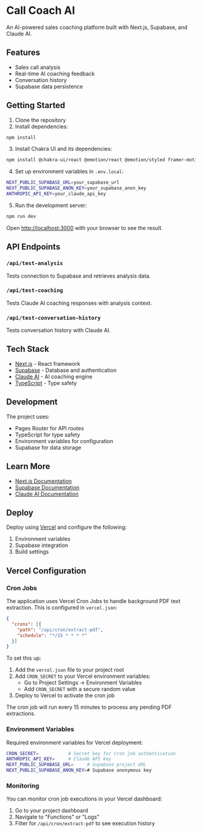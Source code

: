 # Call Coach AI

An AI-powered sales coaching platform built with Next.js, Supabase, and Claude AI.

## Features

- Sales call analysis
- Real-time AI coaching feedback
- Conversation history
- Supabase data persistence

## Getting Started

1. Clone the repository
2. Install dependencies:
```bash
npm install
```

3. Install Chakra UI and its dependencies:
```bash
npm install @chakra-ui/react @emotion/react @emotion/styled framer-motion
```

4. Set up environment variables in `.env.local`:
```bash
NEXT_PUBLIC_SUPABASE_URL=your_supabase_url
NEXT_PUBLIC_SUPABASE_ANON_KEY=your_supabase_anon_key
ANTHROPIC_API_KEY=your_claude_api_key
```

5. Run the development server:
```bash
npm run dev
```

Open [http://localhost:3000](http://localhost:3000) with your browser to see the result.

## API Endpoints

### `/api/test-analysis`
Tests connection to Supabase and retrieves analysis data.

### `/api/test-coaching`
Tests Claude AI coaching responses with analysis context.

### `/api/test-conversation-history`
Tests conversation history with Claude AI.

## Tech Stack

- [Next.js](https://nextjs.org) - React framework
- [Supabase](https://supabase.com) - Database and authentication
- [Claude AI](https://anthropic.com) - AI coaching engine
- [TypeScript](https://typescriptlang.org) - Type safety

## Development

The project uses:
- Pages Router for API routes
- TypeScript for type safety
- Environment variables for configuration
- Supabase for data storage

## Learn More

- [Next.js Documentation](https://nextjs.org/docs)
- [Supabase Documentation](https://supabase.com/docs)
- [Claude AI Documentation](https://docs.anthropic.com/claude/docs)

## Deploy

Deploy using [Vercel](https://vercel.com/new) and configure the following:
1. Environment variables
2. Supabase integration
3. Build settings

## Vercel Configuration

### Cron Jobs

The application uses Vercel Cron Jobs to handle background PDF text extraction. This is configured in `vercel.json`:

```json
{
  "crons": [{
    "path": "/api/cron/extract-pdf",
    "schedule": "*/15 * * * *"
  }]
}
```

To set this up:

1. Add the `vercel.json` file to your project root
2. Add `CRON_SECRET` to your Vercel environment variables:
   - Go to Project Settings → Environment Variables
   - Add `CRON_SECRET` with a secure random value
3. Deploy to Vercel to activate the cron job

The cron job will run every 15 minutes to process any pending PDF extractions.

### Environment Variables

Required environment variables for Vercel deployment:

```bash
CRON_SECRET=           # Secret key for cron job authentication
ANTHROPIC_API_KEY=     # Claude API key
NEXT_PUBLIC_SUPABASE_URL=     # Supabase project URL
NEXT_PUBLIC_SUPABASE_ANON_KEY=# Supabase anonymous key
```

### Monitoring

You can monitor cron job executions in your Vercel dashboard:
1. Go to your project dashboard
2. Navigate to "Functions" or "Logs"
3. Filter for `/api/cron/extract-pdf` to see execution history
